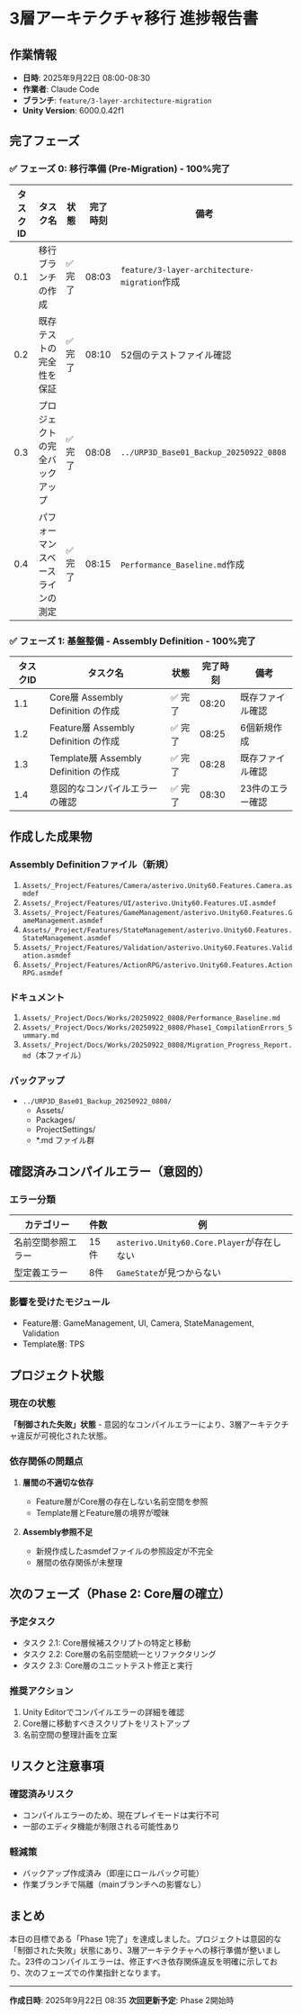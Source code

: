 ﻿# 3層アーキテクチャ移行 進捗報告書

## 作業情報
- **日時**: 2025年9月22日 08:00-08:30
- **作業者**: Claude Code
- **ブランチ**: `feature/3-layer-architecture-migration`
- **Unity Version**: 6000.0.42f1

## 完了フェーズ

### ✅ フェーズ 0: 移行準備 (Pre-Migration) - 100%完了
| タスクID | タスク名 | 状態 | 完了時刻 | 備考 |
|----------|----------|------|----------|------|
| 0.1 | 移行ブランチの作成 | ✅ 完了 | 08:03 | `feature/3-layer-architecture-migration`作成 |
| 0.2 | 既存テストの完全性を保証 | ✅ 完了 | 08:10 | 52個のテストファイル確認 |
| 0.3 | プロジェクトの完全バックアップ | ✅ 完了 | 08:08 | `../URP3D_Base01_Backup_20250922_0808` |
| 0.4 | パフォーマンスベースラインの測定 | ✅ 完了 | 08:15 | `Performance_Baseline.md`作成 |

### ✅ フェーズ 1: 基盤整備 - Assembly Definition - 100%完了
| タスクID | タスク名 | 状態 | 完了時刻 | 備考 |
|----------|----------|------|----------|------|
| 1.1 | Core層 Assembly Definition の作成 | ✅ 完了 | 08:20 | 既存ファイル確認 |
| 1.2 | Feature層 Assembly Definition の作成 | ✅ 完了 | 08:25 | 6個新規作成 |
| 1.3 | Template層 Assembly Definition の作成 | ✅ 完了 | 08:28 | 既存ファイル確認 |
| 1.4 | 意図的なコンパイルエラーの確認 | ✅ 完了 | 08:30 | 23件のエラー確認 |

## 作成した成果物

### Assembly Definitionファイル（新規）
1. `Assets/_Project/Features/Camera/asterivo.Unity60.Features.Camera.asmdef`
2. `Assets/_Project/Features/UI/asterivo.Unity60.Features.UI.asmdef`
3. `Assets/_Project/Features/GameManagement/asterivo.Unity60.Features.GameManagement.asmdef`
4. `Assets/_Project/Features/StateManagement/asterivo.Unity60.Features.StateManagement.asmdef`
5. `Assets/_Project/Features/Validation/asterivo.Unity60.Features.Validation.asmdef`
6. `Assets/_Project/Features/ActionRPG/asterivo.Unity60.Features.ActionRPG.asmdef`

### ドキュメント
1. `Assets/_Project/Docs/Works/20250922_0808/Performance_Baseline.md`
2. `Assets/_Project/Docs/Works/20250922_0808/Phase1_CompilationErrors_Summary.md`
3. `Assets/_Project/Docs/Works/20250922_0808/Migration_Progress_Report.md`（本ファイル）

### バックアップ
- `../URP3D_Base01_Backup_20250922_0808/`
  - Assets/
  - Packages/
  - ProjectSettings/
  - *.md ファイル群

## 確認済みコンパイルエラー（意図的）

### エラー分類
| カテゴリー | 件数 | 例 |
|------------|------|-----|
| 名前空間参照エラー | 15件 | `asterivo.Unity60.Core.Player`が存在しない |
| 型定義エラー | 8件 | `GameState`が見つからない |

### 影響を受けたモジュール
- Feature層: GameManagement, UI, Camera, StateManagement, Validation
- Template層: TPS

## プロジェクト状態

### 現在の状態
**「制御された失敗」状態** - 意図的なコンパイルエラーにより、3層アーキテクチャ違反が可視化された状態。

### 依存関係の問題点
1. **層間の不適切な依存**
   - Feature層がCore層の存在しない名前空間を参照
   - Template層とFeature層の境界が曖昧

2. **Assembly参照不足**
   - 新規作成したasmdefファイルの参照設定が不完全
   - 層間の依存関係が未整理

## 次のフェーズ（Phase 2: Core層の確立）

### 予定タスク
- タスク 2.1: Core層候補スクリプトの特定と移動
- タスク 2.2: Core層の名前空間統一とリファクタリング
- タスク 2.3: Core層のユニットテスト修正と実行

### 推奨アクション
1. Unity Editorでコンパイルエラーの詳細を確認
2. Core層に移動すべきスクリプトをリストアップ
3. 名前空間の整理計画を立案

## リスクと注意事項

### 確認済みリスク
- コンパイルエラーのため、現在プレイモードは実行不可
- 一部のエディタ機能が制限される可能性あり

### 軽減策
- バックアップ作成済み（即座にロールバック可能）
- 作業ブランチで隔離（mainブランチへの影響なし）

## まとめ

本日の目標である「Phase 1完了」を達成しました。プロジェクトは意図的な「制御された失敗」状態にあり、3層アーキテクチャへの移行準備が整いました。23件のコンパイルエラーは、修正すべき依存関係違反を明確に示しており、次のフェーズでの作業指針となります。

---
**作成日時**: 2025年9月22日 08:35
**次回更新予定**: Phase 2開始時
